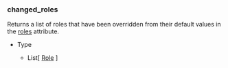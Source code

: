 ### changed_roles [](https://discordpy.readthedocs.io/en/v1.7.3/api.html#discord.abc.GuildChannel.changed_roles)

Returns a list of roles that have been overridden from their default values in the [roles](discord/Discord%20Models/Guild/roles) attribute.

- Type

	- List[ [Role](discord/Discord%20Models/Role/Role) ]

